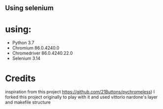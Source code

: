 ## Using selenium 



# using:
- Python 3.7
- Chromium 86.0.4240.0
- Chromedriver 86.0.4240.22.0
- Selenium 3.14


# Credits
inspiration from this project
https://github.com/21Buttons/pychromeless)
I forked this project originally to play with it and used vittorio nardone's layer and makefile structure

